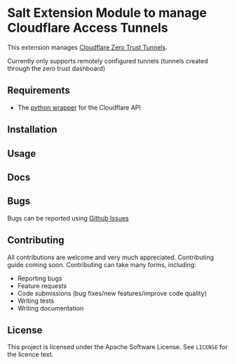 # Salt Extension Module to manage Cloudflare Access Tunnels

This extension manages [Cloudflare Zero Trust Tunnels](https://developers.cloudflare.com/cloudflare-one/connections/connect-apps/).

Currently only supports remotely configured tunnels (tunnels created through the zero trust dashboard)

## Requirements

- The [python wrapper](https://github.com/cloudflare/python-cloudflare) for the Cloudflare API

## Installation

## Usage

## Docs

## Bugs

Bugs can be reported using [Github Issues](https://github.com/mfedec/salt-ext-cloudflare-tunnel/issues)

## Contributing

All contributions are welcome and very much appreciated. Contributing guide coming soon.
Contributing can take many forms, including:

- Reporting bugs
- Feature requests
- Code submissions (bug fixes/new features/improve code quality)
- Writing tests
- Writing documentation


## License

This project is licensed under the Apache Software License. See `LICENSE` for the licence text.
